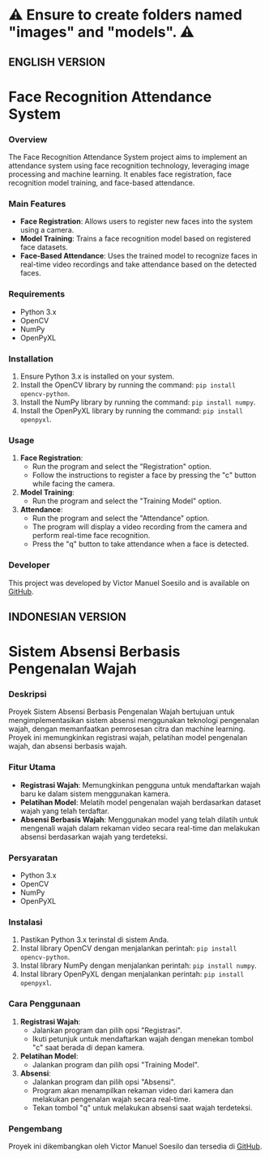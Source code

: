 # :warning: Ensure to create folders named "images" and "models". :warning:

## ENGLISH VERSION

# Face Recognition Attendance System

### Overview

The Face Recognition Attendance System project aims to implement an attendance system using face recognition technology, leveraging image processing and machine learning. It enables face registration, face recognition model training, and face-based attendance.

### Main Features

- **Face Registration**: Allows users to register new faces into the system using a camera.
- **Model Training**: Trains a face recognition model based on registered face datasets.
- **Face-Based Attendance**: Uses the trained model to recognize faces in real-time video recordings and take attendance based on the detected faces.

### Requirements

- Python 3.x
- OpenCV
- NumPy
- OpenPyXL

### Installation

1. Ensure Python 3.x is installed on your system.
2. Install the OpenCV library by running the command: `pip install opencv-python`.
3. Install the NumPy library by running the command: `pip install numpy`.
4. Install the OpenPyXL library by running the command: `pip install openpyxl`.

### Usage

1. **Face Registration**:
   - Run the program and select the "Registration" option.
   - Follow the instructions to register a face by pressing the "c" button while facing the camera.
2. **Model Training**:
   - Run the program and select the "Training Model" option.
3. **Attendance**:
   - Run the program and select the "Attendance" option.
   - The program will display a video recording from the camera and perform real-time face recognition.
   - Press the "q" button to take attendance when a face is detected.

### Developer

This project was developed by Victor Manuel Soesilo and is available on [GitHub](https://github.com/victorman01/).

## INDONESIAN VERSION

# Sistem Absensi Berbasis Pengenalan Wajah

### Deskripsi

Proyek Sistem Absensi Berbasis Pengenalan Wajah bertujuan untuk mengimplementasikan sistem absensi menggunakan teknologi pengenalan wajah, dengan memanfaatkan pemrosesan citra dan machine learning. Proyek ini memungkinkan registrasi wajah, pelatihan model pengenalan wajah, dan absensi berbasis wajah.

### Fitur Utama

- **Registrasi Wajah**: Memungkinkan pengguna untuk mendaftarkan wajah baru ke dalam sistem menggunakan kamera.
- **Pelatihan Model**: Melatih model pengenalan wajah berdasarkan dataset wajah yang telah terdaftar.
- **Absensi Berbasis Wajah**: Menggunakan model yang telah dilatih untuk mengenali wajah dalam rekaman video secara real-time dan melakukan absensi berdasarkan wajah yang terdeteksi.

### Persyaratan

- Python 3.x
- OpenCV
- NumPy
- OpenPyXL

### Instalasi

1. Pastikan Python 3.x terinstal di sistem Anda.
2. Instal library OpenCV dengan menjalankan perintah: `pip install opencv-python`.
3. Instal library NumPy dengan menjalankan perintah: `pip install numpy`.
4. Instal library OpenPyXL dengan menjalankan perintah: `pip install openpyxl`.

### Cara Penggunaan

1. **Registrasi Wajah**:
   - Jalankan program dan pilih opsi "Registrasi".
   - Ikuti petunjuk untuk mendaftarkan wajah dengan menekan tombol "c" saat berada di depan kamera.
2. **Pelatihan Model**:
   - Jalankan program dan pilih opsi "Training Model".
3. **Absensi**:
   - Jalankan program dan pilih opsi "Absensi".
   - Program akan menampilkan rekaman video dari kamera dan melakukan pengenalan wajah secara real-time.
   - Tekan tombol "q" untuk melakukan absensi saat wajah terdeteksi.

### Pengembang

Proyek ini dikembangkan oleh Victor Manuel Soesilo dan tersedia di [GitHub](https://github.com/victorman01/).
